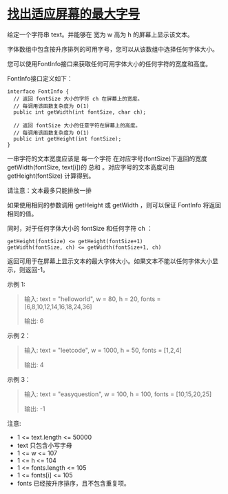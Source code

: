 #  [找出适应屏幕的最大字号](https://leetcode.cn/problems/maximum-font-to-fit-a-sentence-in-a-screen)

给定一个字符串 text。并能够在 宽为 w 高为 h 的屏幕上显示该文本。

字体数组中包含按升序排列的可用字号，您可以从该数组中选择任何字体大小。

您可以使用FontInfo接口来获取任何可用字体大小的任何字符的宽度和高度。

FontInfo接口定义如下：
```
interface FontInfo {
  // 返回 fontSize 大小的字符 ch 在屏幕上的宽度。
  // 每调用该函数复杂度为 O(1)
  public int getWidth(int fontSize, char ch);

  // 返回 fontSize 大小的任意字符在屏幕上的高度。
  // 每调用该函数复杂度为 O(1)
  public int getHeight(int fontSize);
}
```
一串字符的文本宽度应该是 每一个字符 在对应字号(fontSize)下返回的宽度getWidth(fontSize, text[i])的 总和 。对应字号的文本高度可由 getHeight(fontSize) 计算得到。

请注意：文本最多只能排放一排

如果使用相同的参数调用 getHeight 或 getWidth ，则可以保证 FontInfo 将返回相同的值。

同时，对于任何字体大小的 fontSize 和任何字符 ch ：
```
getHeight(fontSize) <= getHeight(fontSize+1)
getWidth(fontSize, ch) <= getWidth(fontSize+1, ch)
```
返回可用于在屏幕上显示文本的最大字体大小。如果文本不能以任何字体大小显示，则返回-1。

示例 1:

> 输入: text = "helloworld", w = 80, h = 20, fonts = [6,8,10,12,14,16,18,24,36]
>
>输出: 6

示例 2：

> 输入: text = "leetcode", w = 1000, h = 50, fonts = [1,2,4]
> 
> 输出: 4

示例 3：

> 输入: text = "easyquestion", w = 100, h = 100, fonts = [10,15,20,25]
> 
> 输出: -1
 

注意:

- 1 <= text.length <= 50000
- text 只包含小写字母
- 1 <= w <= 107
- 1 <= h <= 104
- 1 <= fonts.length <= 105
- 1 <= fonts[i] <= 105
- fonts 已经按升序排序，且不包含重复项。